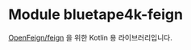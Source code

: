 # Module bluetape4k-feign

[OpenFeign/feign](https://github.com/OpenFeign/feign) 을 위한 Kotlin 용 라이브러리입니다.
